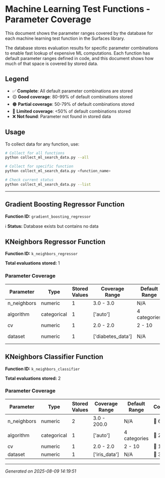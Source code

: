 # Machine Learning Test Functions - Parameter Coverage

This document shows the parameter ranges covered by the database for each machine learning test function in the Surfaces library.

The database stores evaluation results for specific parameter combinations to enable fast lookup of expensive ML computations. Each function has default parameter ranges defined in code, and this document shows how much of that space is covered by stored data.

## Legend
- ✅ **Complete**: All default parameter combinations are stored
- 🟡 **Good coverage**: 80-99% of default combinations stored  
- 🟠 **Partial coverage**: 50-79% of default combinations stored
- 🔴 **Limited coverage**: <50% of default combinations stored
- ❌ **Not found**: Parameter not found in stored data

## Usage

To collect data for any function, use:
```bash
# Collect for all functions
python collect_ml_search_data.py --all

# Collect for specific function
python collect_ml_search_data.py <function_name>

# Check current status
python collect_ml_search_data.py --list
```

---

## Gradient Boosting Regressor Function

**Function ID:** `gradient_boosting_regressor`

ℹ️ **Status:** Database exists but contains no data

## KNeighbors Regressor Function

**Function ID:** `k_neighbors_regressor`

**Total evaluations stored:** 1

### Parameter Coverage

| Parameter | Type | Stored Values | Coverage Range | Default Range | Coverage |
|-----------|------|---------------|----------------|---------------|----------|
| n_neighbors | numeric | 1 | 3.0 - 3.0 | N/A | 🔴 3.3% |
| algorithm | categorical | 1 | ['auto'] | 4 categories | 🔴 25.0% |
| cv | numeric | 1 | 2.0 - 2.0 | 2 - 10 | 🔴 16.7% |
| dataset | numeric | 1 | ['diabetes_data'] | N/A | ✅ Complete |

## KNeighbors Classifier Function

**Function ID:** `k_neighbors_classifier`

**Total evaluations stored:** 2

### Parameter Coverage

| Parameter | Type | Stored Values | Coverage Range | Default Range | Coverage |
|-----------|------|---------------|----------------|---------------|----------|
| n_neighbors | numeric | 2 | 3.0 - 200.0 | N/A | 🔴 6.7% |
| algorithm | categorical | 1 | ['auto'] | 4 categories | 🔴 25.0% |
| cv | numeric | 1 | 2.0 - 2.0 | 2 - 10 | 🔴 16.7% |
| dataset | numeric | 1 | ['iris_data'] | N/A | 🔴 33.3% |


---

*Generated on 2025-08-09 14:19:51*
